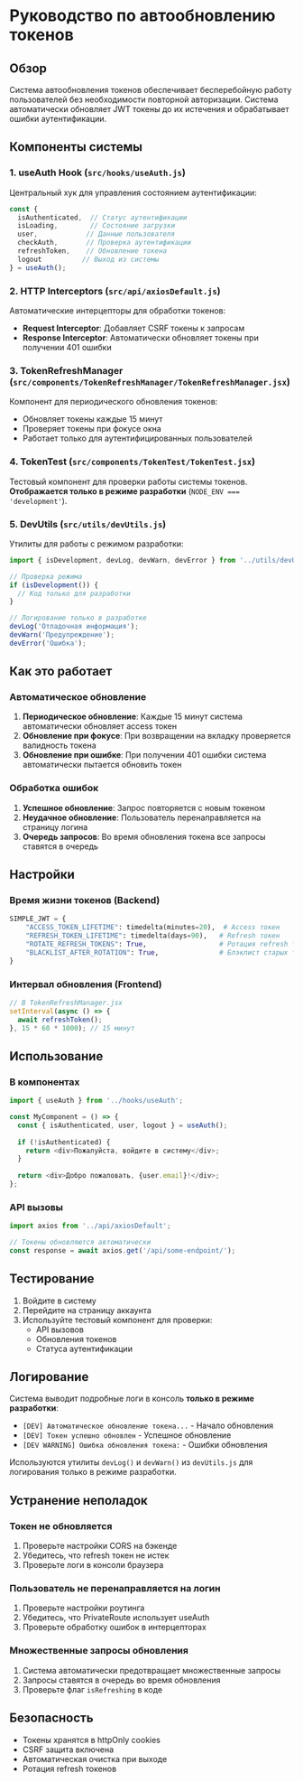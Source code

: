 # Руководство по автообновлению токенов

## Обзор

Система автообновления токенов обеспечивает бесперебойную работу пользователей без необходимости повторной авторизации. Система автоматически обновляет JWT токены до их истечения и обрабатывает ошибки аутентификации.

## Компоненты системы

### 1. useAuth Hook (`src/hooks/useAuth.js`)

Центральный хук для управления состоянием аутентификации:

```javascript
const { 
  isAuthenticated,  // Статус аутентификации
  isLoading,        // Состояние загрузки
  user,            // Данные пользователя
  checkAuth,       // Проверка аутентификации
  refreshToken,    // Обновление токена
  logout          // Выход из системы
} = useAuth();
```

### 2. HTTP Interceptors (`src/api/axiosDefault.js`)

Автоматические интерцепторы для обработки токенов:

- **Request Interceptor**: Добавляет CSRF токены к запросам
- **Response Interceptor**: Автоматически обновляет токены при получении 401 ошибки

### 3. TokenRefreshManager (`src/components/TokenRefreshManager/TokenRefreshManager.jsx`)

Компонент для периодического обновления токенов:

- Обновляет токены каждые 15 минут
- Проверяет токены при фокусе окна
- Работает только для аутентифицированных пользователей

### 4. TokenTest (`src/components/TokenTest/TokenTest.jsx`)

Тестовый компонент для проверки работы системы токенов. **Отображается только в режиме разработки** (`NODE_ENV === 'development'`).

### 5. DevUtils (`src/utils/devUtils.js`)

Утилиты для работы с режимом разработки:

```javascript
import { isDevelopment, devLog, devWarn, devError } from '../utils/devUtils';

// Проверка режима
if (isDevelopment()) {
  // Код только для разработки
}

// Логирование только в разработке
devLog('Отладочная информация');
devWarn('Предупреждение');
devError('Ошибка');
```

## Как это работает

### Автоматическое обновление

1. **Периодическое обновление**: Каждые 15 минут система автоматически обновляет access токен
2. **Обновление при фокусе**: При возвращении на вкладку проверяется валидность токена
3. **Обновление при ошибке**: При получении 401 ошибки система автоматически пытается обновить токен

### Обработка ошибок

1. **Успешное обновление**: Запрос повторяется с новым токеном
2. **Неудачное обновление**: Пользователь перенаправляется на страницу логина
3. **Очередь запросов**: Во время обновления токена все запросы ставятся в очередь

## Настройки

### Время жизни токенов (Backend)

```python
SIMPLE_JWT = {
    "ACCESS_TOKEN_LIFETIME": timedelta(minutes=20),  # Access токен
    "REFRESH_TOKEN_LIFETIME": timedelta(days=90),   # Refresh токен
    "ROTATE_REFRESH_TOKENS": True,                  # Ротация refresh токенов
    "BLACKLIST_AFTER_ROTATION": True,               # Блэклист старых токенов
}
```

### Интервал обновления (Frontend)

```javascript
// В TokenRefreshManager.jsx
setInterval(async () => {
  await refreshToken();
}, 15 * 60 * 1000); // 15 минут
```

## Использование

### В компонентах

```javascript
import { useAuth } from '../hooks/useAuth';

const MyComponent = () => {
  const { isAuthenticated, user, logout } = useAuth();
  
  if (!isAuthenticated) {
    return <div>Пожалуйста, войдите в систему</div>;
  }
  
  return <div>Добро пожаловать, {user.email}!</div>;
};
```

### API вызовы

```javascript
import axios from '../api/axiosDefault';

// Токены обновляются автоматически
const response = await axios.get('/api/some-endpoint/');
```

## Тестирование

1. Войдите в систему
2. Перейдите на страницу аккаунта
3. Используйте тестовый компонент для проверки:
   - API вызовов
   - Обновления токенов
   - Статуса аутентификации

## Логирование

Система выводит подробные логи в консоль **только в режиме разработки**:

- `[DEV] Автоматическое обновление токена...` - Начало обновления
- `[DEV] Токен успешно обновлен` - Успешное обновление
- `[DEV WARNING] Ошибка обновления токена:` - Ошибки обновления

Используются утилиты `devLog()` и `devWarn()` из `devUtils.js` для логирования только в режиме разработки.

## Устранение неполадок

### Токен не обновляется

1. Проверьте настройки CORS на бэкенде
2. Убедитесь, что refresh токен не истек
3. Проверьте логи в консоли браузера

### Пользователь не перенаправляется на логин

1. Проверьте настройки роутинга
2. Убедитесь, что PrivateRoute использует useAuth
3. Проверьте обработку ошибок в интерцепторах

### Множественные запросы обновления

1. Система автоматически предотвращает множественные запросы
2. Запросы ставятся в очередь во время обновления
3. Проверьте флаг `isRefreshing` в коде

## Безопасность

- Токены хранятся в httpOnly cookies
- CSRF защита включена
- Автоматическая очистка при выходе
- Ротация refresh токенов
